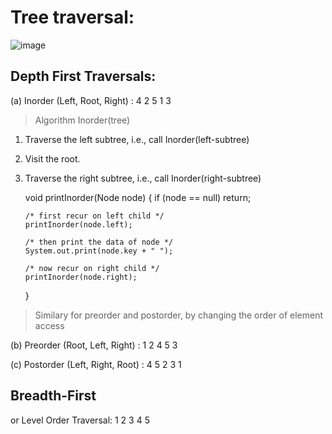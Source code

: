 # Tree traversal:

![image](https://user-images.githubusercontent.com/68404906/159869375-a5a318bb-88ed-48cc-b280-f259f0e02618.png)


## Depth First Traversals:

(a) Inorder (Left, Root, Right) : 4 2 5 1 3

> Algorithm Inorder(tree)

1.  Traverse the left subtree, i.e., call Inorder(left-subtree)
2.  Visit the root.
3.  Traverse the right subtree, i.e., call Inorder(right-subtree)


    void printInorder(Node node)
    {
        if (node == null)
            return;

        /* first recur on left child */
        printInorder(node.left);

        /* then print the data of node */
        System.out.print(node.key + " ");

        /* now recur on right child */
        printInorder(node.right);
    }

> Similary for preorder and postorder, by changing the order of element access

(b) Preorder (Root, Left, Right) : 1 2 4 5 3

(c) Postorder (Left, Right, Root) : 4 5 2 3 1

## Breadth-First

or Level Order Traversal: 1 2 3 4 5
